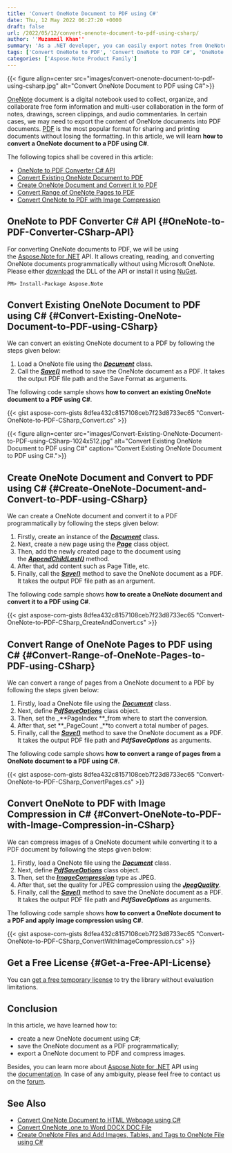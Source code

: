 ```yaml
---
title: 'Convert OneNote Document to PDF using C#'
date: Thu, 12 May 2022 06:27:20 +0000
draft: false
url: /2022/05/12/convert-onenote-document-to-pdf-using-csharp/
author: ''Muzammil Khan''
summary: 'As a .NET developer, you can easily export notes from OneNote documents to PDF. In this article, you will learn **how to convert a OneNote document to a PDF using C#.**'
tags: ['Convert OneNote to PDF', 'Convert OneNote to PDF C#', 'OneNote to PDF', 'OneNote to PDF Converter', 'OneNote to PDF using C#', 'Save OneNote as PDF in C#']
categories: ['Aspose.Note Product Family']
---
```




{{< figure align=center src="images/convert-onenote-document-to-pdf-using-csharp.jpg" alt="Convert OneNote Document to PDF using C#">}}


[OneNote][1] document is a digital notebook used to collect, organize, and collaborate free form information and multi-user collaboration in the form of notes, drawings, screen clippings, and audio commentaries. In certain cases, we may need to export the content of OneNote documents into PDF documents. [PDF][2] is the most popular format for sharing and printing documents without losing the formatting. In this article, we will learn **how to convert a OneNote document to a PDF using C#**.

The following topics shall be covered in this article:

*   [OneNote to PDF Converter C# API][3]
*   [Convert Existing OneNote Document to PDF][4]
*   [Create OneNote Document and Convert it to PDF][5]
*   [Convert Range of OneNote Pages to PDF][6]
*   [Convert OneNote to PDF with Image Compression][7]

## OneNote to PDF Converter C# API {#OneNote-to-PDF-Converter-CSharp-API}

For converting OneNote documents to PDF, we will be using the [Aspose.Note for .NET][8] API. It allows creating, reading, and converting OneNote documents programmatically without using Microsoft OneNote. Please either [download][9] the DLL of the API or install it using [NuGet][10].

```
PM> Install-Package Aspose.Note
```

## Convert Existing OneNote Document to PDF using C# {#Convert-Existing-OneNote-Document-to-PDF-using-CSharp}

We can convert an existing OneNote document to a PDF by following the steps given below:

1.  Load a OneNote file using the **_[Document][11]_** class.
2.  Call the **_[Save()][12]_** method to save the OneNote document as a PDF. It takes the output PDF file path and the Save Format as arguments.

The following code sample shows **how to convert an existing OneNote document to a PDF using C#**.

{{< gist aspose-com-gists 8dfea432c8157108ceb7f23d8733ec65 "Convert-OneNote-to-PDF-CSharp_Convert.cs" >}}



{{< figure align=center src="images/Convert-Existing-OneNote-Document-to-PDF-using-CSharp-1024x512.jpg" alt="Convert Existing OneNote Document to PDF using C#" caption="Convert Existing OneNote Document to PDF using C#.">}}


## Create OneNote Document and Convert to PDF using C# {#Create-OneNote-Document-and-Convert-to-PDF-using-CSharp}

We can create a OneNote document and convert it to a PDF programmatically by following the steps given below:

1.  Firstly, create an instance of the **_[Document][13]_** class.
2.  Next, create a new page using the [**_Page_**][14] class object.
3.  Then, add the newly created page to the document using the [**_AppendChildLast()_**][15] method.
4.  After that, add content such as Page Title, etc.
5.  Finally, call the **_[Save()][16]_** method to save the OneNote document as a PDF. It takes the output PDF file path as an argument.

The following code sample shows **how to create a OneNote document and convert it to a PDF using C#**.

{{< gist aspose-com-gists 8dfea432c8157108ceb7f23d8733ec65 "Convert-OneNote-to-PDF-CSharp_CreateAndConvert.cs" >}}

## Convert Range of OneNote Pages to PDF using C# {#Convert-Range-of-OneNote-Pages-to-PDF-using-CSharp}

We can convert a range of pages from a OneNote document to a PDF by following the steps given below:

1.  Firstly, load a OneNote file using the **_[Document][17]_** class.
2.  Next, define **_[PdfSaveOptions][18]_** class object.
3.  Then, set the _**PageIndex **_from where to start the conversion.
4.  After that, set **_PageCount _**to convert a total number of pages.
5.  Finally, call the **_[Save()][19]_** method to save the OneNote document as a PDF. It takes the output PDF file path and **_PdfSaveOptions_** as arguments.

The following code sample shows **how to convert a range of pages from a OneNote document to a PDF using C#**.

{{< gist aspose-com-gists 8dfea432c8157108ceb7f23d8733ec65 "Convert-OneNote-to-PDF-CSharp_ConvertPages.cs" >}}

## Convert OneNote to PDF with Image Compression in C# {#Convert-OneNote-to-PDF-with-Image-Compression-in-CSharp}

We can compress images of a OneNote document while converting it to a PDF document by following the steps given below:

1.  Firstly, load a OneNote file using the **_[Document][20]_** class.
2.  Next, define **_[PdfSaveOptions][21]_** class object.
3.  Then, set the _**[ImageCompression][22]**_ type as JPEG.
4.  After that, set the quality for JPEG compression using the **_[JpegQuality][23]_**.
5.  Finally, call the **_[Save()][24]_** method to save the OneNote document as a PDF. It takes the output PDF file path and **_PdfSaveOptions_** as arguments.

The following code sample shows **how to convert a OneNote document to a PDF and apply image compression using C#**.

{{< gist aspose-com-gists 8dfea432c8157108ceb7f23d8733ec65 "Convert-OneNote-to-PDF-CSharp_ConvertWithImageCompression.cs" >}}

## Get a Free License {#Get-a-Free-API-License}

You can [get a free temporary license][25] to try the library without evaluation limitations.

## Conclusion

In this article, we have learned how to:

*   create a new OneNote document using C#;
*   save the OneNote document as a PDF programmatically;
*   export a OneNote document to PDF and compress images.

Besides, you can learn more about [Aspose.Note for .NET][26] API using the [documentation][27]. In case of any ambiguity, please feel free to contact us on the [forum][28].

## See Also

*   [Convert OneNote Document to HTML Webpage using C#][29]
*   [Convert OneNote .one to Word DOCX DOC File][30]
*   [Create OneNote Files and Add Images, Tables, and Tags to OneNote File using C#][31]




[1]: https://docs.fileformat.com/note-taking/one/
[2]: https://docs.fileformat.com/pdf/
[3]: #OneNote-to-PDF-Converter-CSharp-API
[4]: #Convert-Existing-OneNote-Document-to-PDF-using-CSharp
[5]: #Create-OneNote-Document-and-Convert-to-PDF-using-CSharp
[6]: #Convert-Range-of-OneNote-Pages-to-PDF-using-CSharp
[7]: #Convert-OneNote-to-PDF-with-Image-Compression-in-CSharp
[8]: https://products.aspose.com/note/net
[9]: https://downloads.aspose.com/note/net
[10]: https://www.nuget.org/packages/aspose.note
[11]: https://apireference.aspose.com/note/net/aspose.note/document
[12]: https://apireference.aspose.com/note/net/aspose.note.document/save/methods/4
[13]: https://apireference.aspose.com/note/net/aspose.note/document
[14]: https://apireference.aspose.com/note/net/aspose.note/page
[15]: https://apireference.aspose.com/note/net/aspose.note.compositenode/1/methods/appendchildlast/_1
[16]: https://apireference.aspose.com/note/net/aspose.note.document/save/methods/3
[17]: https://apireference.aspose.com/note/net/aspose.note/document
[18]: https://apireference.aspose.com/note/net/aspose.note.saving/pdfsaveoptions
[19]: https://apireference.aspose.com/note/net/aspose.note.document/save/methods/3
[20]: https://apireference.aspose.com/note/net/aspose.note/document
[21]: https://apireference.aspose.com/note/net/aspose.note.saving/pdfsaveoptions
[22]: https://apireference.aspose.com/note/net/aspose.note.saving/pdfsaveoptions/properties/imagecompression
[23]: https://apireference.aspose.com/note/net/aspose.note.saving/pdfsaveoptions/properties/jpegquality
[24]: https://apireference.aspose.com/note/net/aspose.note.document/save/methods/5
[25]: https://purchase.aspose.com/temporary-license
[26]: https://products.aspose.com/note/
[27]: https://docs.aspose.com/note/net/
[28]: https://forum.aspose.com/c/note/28
[29]: https://blog.aspose.com/2022/04/16/convert-onenote-document-to-html-webpage-using-csharp/
[30]: https://blog.aspose.com/2021/09/01/convert-onenote-file-.one-to-word-document-docx-or-doc/
[31]: https://blog.aspose.com/2020/05/08/create-onenote-files-add-images-tables-tags-to-onenote-file-using-csharp/




